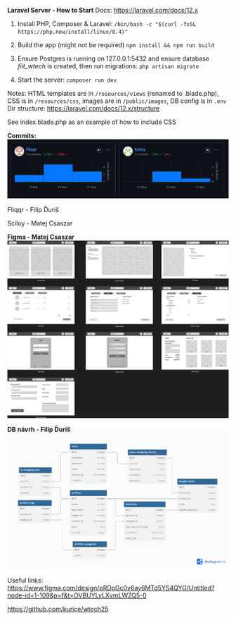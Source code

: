**Laravel Server - How to Start**
Docs: https://laravel.com/docs/12.x

1. Install PHP, Composer & Laravel:
   `/bin/bash -c "$(curl -fsSL https://php.new/install/linux/8.4)"`

2. Build the app (might not be required)
   `npm install && npm run build`

3. Ensure Postgres is running on 127.0.0.1:5432 and ensure database _fiit_wtech_ is created, then run migrations:
   `php artisan migrate`

4. Start the server:
   `composer run dev`

Notes:
HTML templates are in `/resources/views` (renamed to .blade.php), CSS is in `/resources/css`, images are in `/public/images`, DB config is in `.env`
Dir structure: https://laravel.com/docs/12.x/structure

See index.blade.php as an example of how to include CSS

**Commits:**
![commits](./diagrams/commits.png)

Fliqqr - Filip Ďuriš

Sciloy - Matej Csaszar

**Figma - Matej Csaszar**
![figma](./diagrams/Wireframe.png)

**DB návrh - Filip Ďuriš**
![uml](./diagrams/database.png)

Useful links:
https://www.figma.com/design/pRDpGc0v6ay6MTd5YS4QYG/Untitled?node-id=1-109&p=f&t=OVBUYLyLXvmLWZQ5-0

https://github.com/kurice/wtech25
